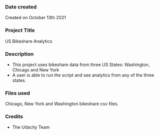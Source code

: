 ### Date created
Created on October 13th 2021

### Project Title
US Bikeshare Analytics

### Description
 - This project uses bikeshare data from three US States: Washington, Chicago and New York
 - A user is able to run the script and see analytics from any of the three states.

### Files used
Chicago, New York and Washington bikeshare csv files.

### Credits
 - The Udacity Team

